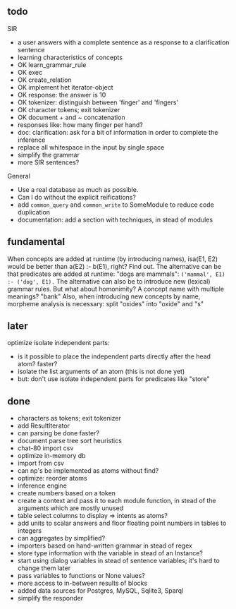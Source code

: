 ## todo

SIR

* a user answers with a complete sentence as a response to a clarification sentence
* learning characteristics of concepts
* OK learn_grammar_rule
* OK exec
* OK create_relation
* OK implement het iterator-object
* OK response: the answer is 10
* OK tokenizer: distinguish between 'finger' and 'fingers'
* OK character tokens; exit tokenizer
* OK document + and ~ concatenation
* responses like: how many finger per hand?
* doc: clarification: ask for a bit of information in order to complete the inference
* replace all whitespace in the input by single space
* simplify the grammar
* more SIR sentences?

General

* Use a real database as much as possible.
* Can I do without the explicit reifications?
* add `common_query` and `common_write` to SomeModule to reduce code duplication
* documentation: add a section with techniques, in stead of modules

## fundamental

When concepts are added at runtime (by introducing names), isa(E1, E2) would be better than a(E2) :- b(E1), right? Find out.
The alternative can be that predicates are added at runtime: "dogs are mammals": `('mammal', E1) :- ('dog', E1).`
The alternative can also be to introduce new (lexical) grammar rules.
But what about homonimity? A concept name with multiple meanings? "bank"
Also, when introducing new concepts by name, morpheme analysis is necessary: split "oxides" into "oxide" and "s"

## later

optimize isolate independent parts:

* is it possible to place the independent parts directly after the head atom? faster?
* isolate the list arguments of an atom (this is not done yet)
* but: don't use isolate independent parts for predicates like "store"

## done

* characters as tokens; exit tokenizer
* add ResultIterator
* can parsing be done faster?
* document parse tree sort heuristics
* chat-80 import csv
* optimize in-memory db
* import from csv
* can np's be implemented as atoms without find?
* optimize: reorder atoms
* inference engine
* create numbers based on a token
* create a context and pass it to each module function, in stead of the arguments which are mostly unused
* table select columns to display => intents as atoms?
* add units to scalar answers and floor floating point numbers in tables to integers
* can aggregates by simplified?
* importers based on hand-written grammar in stead of regex
* store type information with the variable in stead of an Instance?
* start using dialog variables in stead of sentence variables; it's hard to change them later
* pass variables to functions or None values?
* more access to in-between results of blocks
* added data sources for Postgres, MySQL, Sqlite3, Sparql
* simplify the responder
